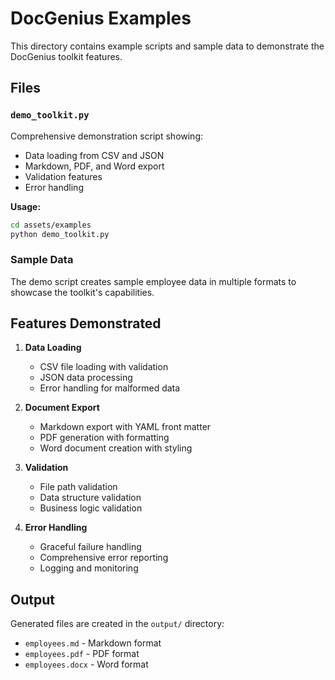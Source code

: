 # DocGenius Examples

This directory contains example scripts and sample data to demonstrate the DocGenius toolkit features.

## Files

### `demo_toolkit.py`
Comprehensive demonstration script showing:
- Data loading from CSV and JSON
- Markdown, PDF, and Word export
- Validation features
- Error handling

**Usage:**
```bash
cd assets/examples
python demo_toolkit.py
```

### Sample Data
The demo script creates sample employee data in multiple formats to showcase the toolkit's capabilities.

## Features Demonstrated

1. **Data Loading**
   - CSV file loading with validation
   - JSON data processing
   - Error handling for malformed data

2. **Document Export**
   - Markdown export with YAML front matter
   - PDF generation with formatting
   - Word document creation with styling

3. **Validation**
   - File path validation
   - Data structure validation
   - Business logic validation

4. **Error Handling**
   - Graceful failure handling
   - Comprehensive error reporting
   - Logging and monitoring

## Output
Generated files are created in the `output/` directory:
- `employees.md` - Markdown format
- `employees.pdf` - PDF format  
- `employees.docx` - Word format
